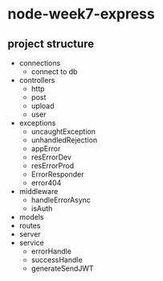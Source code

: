 # node-week7-express

## project structure

- connections
  - connect to db
- controllers
  - http
  - post
  - upload
  - user
- exceptions
  - uncaughtException
  - unhandledRejection
  - appError
  - resErrorDev
  - resErrorProd
  - ErrorResponder
  - error404
- middleware
  - handleErrorAsync
  - isAuth
- models
- routes
- server
- service
  - errorHandle
  - successHandle
  - generateSendJWT
